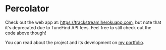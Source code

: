 # Percolator

Check out the web app at: https://trackstream.herokuapp.com, but note that it's deprecated due to TuneFind API fees. Feel free to still check out the code above though!

You can read about the project and its development on [my portfolio](http://www.zubairmarediya.com/projects.html).
